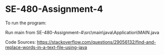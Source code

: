 # SE-480-Assignment-4

To run the program:

Run main from SE-480-Assignment-4\src\main\java\Application\MAIN.java




Code Sources:
https://stackoverflow.com/questions/29056132/find-and-replace-words-in-a-text-file-using-java

